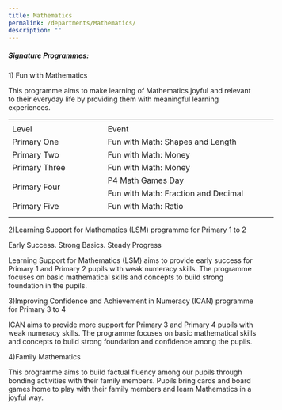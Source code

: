 ```yaml
---
title: Mathematics
permalink: /departments/Mathematics/
description: ""
---
```


##### **Signature Programmes:**

1) Fun with Mathematics

This programme aims to make learning of Mathematics joyful and relevant to their everyday life by providing them with meaningful learning experiences.

<table border="0" cellpadding="0" cellspacing="0" width="536" style="border-collapse:
 collapse;width:402pt"><colgroup><col width="192" style="mso-width-source:userset;mso-width-alt:7021;width:144pt"> <col width="331" style="mso-width-source:userset;mso-width-alt:12105;width:248pt"> <col width="13" style="mso-width-source:userset;mso-width-alt:475;width:10pt"></colgroup><tbody><tr height="5" style="mso-height-source:userset;height:3.75pt"><td height="5" width="192" style="height:3.75pt;width:144pt"><a name="RANGE!F3:H11"></a></td><td width="331" style="width:248pt"></td><td width="13" style="width:10pt"></td></tr><tr height="21" style="height:15.75pt"><td height="21" class="xl66" style="height:15.75pt">Level</td><td class="xl67" style="border-left:none">Event</td><td class="xl65"></td></tr><tr height="21" style="height:15.75pt;box-sizing: border-box;border-color:var(--chakra-colors-gray-200);
  overflow-wrap: break-word"><td height="21" class="xl69" style="height:15.75pt;border-top:none;box-sizing: border-box;
  overflow-wrap: break-word;border-image: initial">Primary One</td><td class="xl68" style="border-top:none;border-left:none;box-sizing: border-box;
  overflow-wrap: break-word;border-image: initial">Fun with Math: Shapes and Length</td><td></td></tr><tr height="21" style="height:15.75pt;box-sizing: border-box;border-color:var(--chakra-colors-gray-200);
  overflow-wrap: break-word"><td height="21" class="xl69" style="height:15.75pt;border-top:none;box-sizing: border-box;
  overflow-wrap: break-word;border-image: initial">Primary Two</td><td class="xl68" style="border-top:none;border-left:none;box-sizing: border-box;
  overflow-wrap: break-word;border-image: initial">Fun with Math: Money</td><td></td></tr><tr height="21" style="height:15.75pt;box-sizing: border-box;border-color:var(--chakra-colors-gray-200);
  overflow-wrap: break-word"><td height="21" class="xl71" style="height:15.75pt;border-top:none;box-sizing: border-box;
  overflow-wrap: break-word;border-image: initial">Primary Three</td><td class="xl68" style="border-top:none;border-left:none;box-sizing: border-box;
  overflow-wrap: break-word;border-image: initial">Fun with Math: Money</td><td></td></tr><tr height="21" style="height:15.75pt;box-sizing: border-box;border-color:var(--chakra-colors-gray-200);
  overflow-wrap: break-word"><td rowspan="2" height="42" class="xl73" style="height:31.5pt;box-sizing: border-box;
  overflow-wrap: break-word;border-image: initial">Primary Four</td><td class="xl70" style="border-top:none;box-sizing: border-box;overflow-wrap: break-word;
  border-image: initial">P4 Math Games Day</td><td></td></tr><tr height="21" style="height:15.75pt"><td height="21" class="xl70" style="height:15.75pt;border-top:none">Fun with Math: Fraction and Decimal</td><td></td></tr><tr height="21" style="height:15.75pt;box-sizing: border-box;border-color:var(--chakra-colors-gray-200);
  overflow-wrap: break-word"><td height="21" class="xl72" style="height:15.75pt;box-sizing: border-box;
  overflow-wrap: break-word">Primary Five</td><td class="xl68" style="border-top:none;border-left:none;box-sizing: border-box;
  overflow-wrap: break-word">Fun with Math: Ratio</td><td></td></tr><tr height="8" style="mso-height-source:userset;height:6.0pt"><td height="8" style="height:6.0pt"></td><td></td><td></td></tr></tbody></table>

2)Learning Support for Mathematics (LSM) programme for Primary 1 to 2

Early Success. Strong Basics. Steady Progress

Learning Support for Mathematics (LSM) aims to provide early success for Primary 1 and Primary 2 pupils with weak numeracy skills. The programme focuses on basic mathematical skills and concepts to build strong foundation in the pupils.

3)Improving Confidence and Achievement in Numeracy (ICAN) programme for Primary 3 to 4

ICAN aims to provide more support for Primary 3 and Primary 4 pupils with weak numeracy skills. The programme focuses on basic mathematical skills and concepts to build strong foundation and confidence among the pupils.

4)Family Mathematics

This programme aims to build factual fluency among our pupils through bonding activities with their family members. Pupils bring cards and board games home to play with their family members and learn Mathematics in a joyful way.